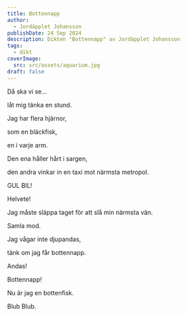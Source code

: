```yaml
---
title: Bottennapp
author:
  - Jordäpplet Johansson
publishDate: 24 Sep 2024
description: Dikten "Bottennapp" av Jordäpplet Johansson
tags:
  - dikt
coverImage:
  src: src/assets/aquarium.jpg
draft: false
---
```

Då ska vi se...

låt mig tänka en stund.

Jag har flera hjärnor, 

som en bläckfisk,

en i varje arm.

Den ena håller hårt i sargen,

den andra vinkar in en taxi mot närmsta metropol.

GUL BIL!

Helvete!

Jag måste släppa taget för att slå min närmsta vän.

Samla mod.

Jag vågar inte djupandas,

tänk om jag får bottennapp.

Andas! 

Bottennapp!

Nu är jag en bottenfisk.

Blub Blub.

